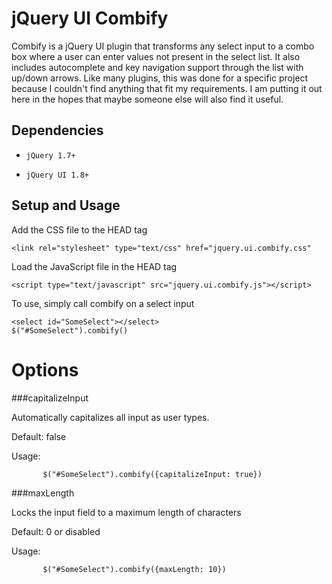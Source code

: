 jQuery UI Combify
==================================
Combify is a jQuery UI plugin that transforms any select input to a combo box where a user can enter values not present in the select list.  It also includes autocomplete and key navigation support through the list with up/down arrows. Like many plugins, this was done for a specific project because I couldn't find anything that fit my requirements. I am putting it out here in the hopes that maybe someone else will also find it useful.

Dependencies
----------------
*     jQuery 1.7+
*     jQuery UI 1.8+

Setup and Usage
-----------------

Add the CSS file to the HEAD tag

    <link rel="stylesheet" type="text/css" href="jquery.ui.combify.css"


	
Load the JavaScript file in the HEAD tag

    <script type="text/javascript" src="jquery.ui.combify.js"></script>
	
To use, simply call combify on a select input

    <select id="SomeSelect"></select>
    $("#SomeSelect").combify()

Options
==================================

###capitalizeInput

Automatically capitalizes all input as user types.

Default: false

Usage: 

           $("#SomeSelect").combify({capitalizeInput: true})

###maxLength

Locks the input field to a maximum length of characters

Default: 0 or disabled

Usage: 

           $("#SomeSelect").combify({maxLength: 10})

